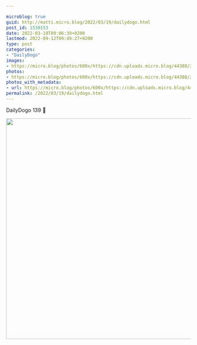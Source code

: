 ```yaml
---

microblog: true
guid: http://matti.micro.blog/2022/03/19/dailydogo.html
post_id: 1530153
date: 2022-03-19T09:06:39+0200
lastmod: 2022-09-12T09:49:27+0200
type: post
categories:
- "DailyDogo"
images:
- https://micro.blog/photos/600x/https://cdn.uploads.micro.blog/44388/2022/ebe944842b.jpg
photos:
- https://micro.blog/photos/600x/https://cdn.uploads.micro.blog/44388/2022/ebe944842b.jpg
photos_with_metadata:
- url: https://micro.blog/photos/600x/https://cdn.uploads.micro.blog/44388/2022/ebe944842b.jpg
permalink: /2022/03/19/dailydogo.html
---
```

DailyDogo 139 🐶

<img src="https://micro.blog/photos/600x/https://blog.martin-haehnel.de/uploads/2022/ebe944842b.jpg" width="600" height="600" alt="" />
